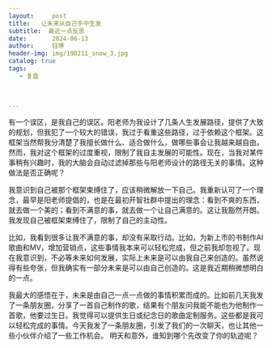 ```yaml
---
layout:     post
title:   让未来从自己手中生发
subtitle:  最近一点反思
date:       2024-06-13
author:     钰博
header-img: img/190211_snow_3.jpg
catalog: true
tags:
   - 复盘
   
   

---
```




有一个误区，是我自己的误区。阳老师为我设计了几条人生发展路径，提供了大致的规划，但我犯了一个较大的错误，我过于看重这些路径，过于依赖这个框架。这框架当然帮我分清楚了我擅长做什么、适合做什么，做哪些事会让我越来越自由。
然而，我对这个框架的过度重视，限制了我自主发展的可能性。现在，当我对某件事稍有兴趣时，我的大脑会自动过滤掉那些与阳老师设计的路径无关的事情。这种做法是否正确呢？

我意识到自己被那个框架束缚住了，应该稍微解放一下自己。我重新认可了一个理念，最早是阳老师提倡的，也是在最初开智社群中提出的理念：看到不爽的东西，就去做一个美的；看到不满意的事，就去做一个让自己满意的。这让我豁然开朗。我发现自己被框架束缚住了，限制了自己的主动性。

比如，我看到很多让我不满意的事，却没有采取行动。比如，为新上市的书制作AI歌曲和MV，增加营销点，这些事情我本来可以轻松完成，但之前我却忽视了。现在我意识到，不必等未来如何发展，实际上未来是可以由我自己来创造的。虽然说得有些夸张，但我确实有一部分未来是可以由自己创造的。这是我近期稍微想明白的一点。

我最大的感悟在于，未来是由自己一点一点做的事情积累而成的。比如前几天我发了一条朋友圈，分享了一首自己制作的歌，结果有个朋友问我能不能也为他制作一首歌，他要过生日。我觉得可以提供生日或纪念日的歌曲定制服务。这些都是我可以轻松完成的事情。今天我发了一条朋友圈，引发了我们的一次聊天，也让其他一些小伙伴介绍了一些工作机会。
明天和意外，谁知到哪个先改变了你的轨迹呢？

